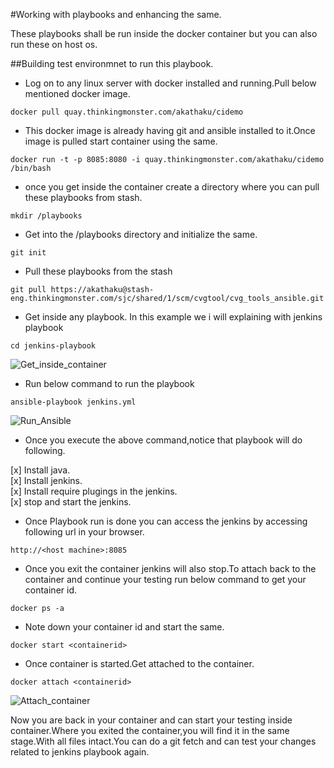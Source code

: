 #Working with playbooks and enhancing the same.

These playbooks  shall be run inside the docker container but you can also run these on host os.

##Building test environmnet to run this playbook.

- Log on to any linux server with  docker installed and running.Pull below mentioned docker image. <br>

```
docker pull quay.thinkingmonster.com/akathaku/cidemo
```

- This docker image is already having git and ansible installed to it.Once image is pulled start  container using the same.<br>

```
docker run -t -p 8085:8080 -i quay.thinkingmonster.com/akathaku/cidemo  /bin/bash
```

- once you get inside the container create a directory where you can pull these playbooks from stash.<br>

```
mkdir /playbooks
```

- Get into the  /playbooks directory and  initialize the same.<br>

```
git init
```

- Pull these  playbooks from the stash <br>

```
git pull https://akathaku@stash-eng.thinkingmonster.com/sjc/shared/1/scm/cvgtool/cvg_tools_ansible.git 
```

- Get inside any  playbook. In this example we i will explaining with jenkins playbook <br>

```
cd jenkins-playbook
```
![Get_inside_container](https://stash-eng.thinkingmonster.com/sjc/shared/1/projects/CVGTOOL/repos/cvg_tools_ansible/browse/images/Inside_container.png?raw)
<br>
- Run below command to run the playbook <br>

```
ansible-playbook jenkins.yml
```
![Run_Ansible](https://stash-eng.thinkingmonster.com/sjc/shared/1/projects/CVGTOOL/repos/cvg_tools_ansible/browse/images/Ansible_run.png?raw)
<br>


- Once you execute the above command,notice that playbook will do following.

[x] Install java.<br>
[x] Install jenkins.<br>
[x] Install require plugings in the jenkins.<br>
[x] stop and start the jenkins.<br>

- Once Playbook run is done you can access the jenkins by accessing following url in your browser.<br>

```
http://<host machine>:8085
```

- Once you exit the  container jenkins will also stop.To attach back to the container and continue your testing  run below command to get your container id. <br>

```
docker ps -a
```

- Note down your container id and start the same. <br>

```
docker start <containerid>
```

- Once container is started.Get attached to the container. <br>

```
docker attach <containerid>
```
![Attach_container](https://stash-eng.thinkingmonster.com/sjc/shared/1/projects/CVGTOOL/repos/cvg_tools_ansible/browse/images/docker_container.png?raw)
<br>

Now you are back in your container and  can  start your testing  inside container.Where you exited the container,you will find it in the same stage.With all files intact.You can do a git fetch and can test your changes related to jenkins playbook again.<br>


